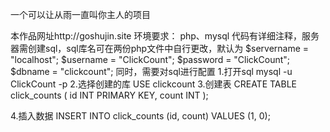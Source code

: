 
一个可以让从雨一直叫你主人的项目


本作品网址http://goshujin.site
环境要求：
php、mysql
代码有详细注释，服务器需创建sql，sql库名可在两份php文件中自行更改，默认为
$servername = "localhost";
$username = "ClickCount";
$password = "ClickCount";
$dbname = "clickcount";
同时，需要对sql进行配置
1.打开sql  mysql -u ClickCount -p
2.选择创建的库  USE clickcount
3.创建表  CREATE TABLE click_counts (
    id INT PRIMARY KEY,
    count INT
);

4.插入数据  INSERT INTO click_counts (id, count) VALUES (1, 0);

